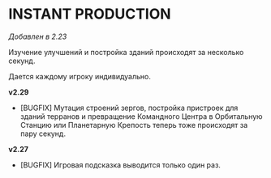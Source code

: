# INSTANT PRODUCTION

*Добавлен в 2.23*

Изучение улучшений и постройка зданий происходят за несколько секунд.

Дается каждому игроку индивидуально.

**v2.29**

* [BUGFIX] Мутация строений зергов, постройка пристроек для зданий терранов и превращение Командного Центра в Орбитальную Станцию или Планетарную Крепость теперь тоже происходят за пару секунд.

**v2.27**

* [BUGFIX] Игровая подсказка выводится только один раз.
